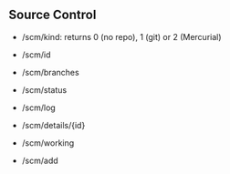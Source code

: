 ## Source Control

- /scm/kind: returns 0 (no repo), 1 (git) or 2 (Mercurial)
- /scm/id
- /scm/branches
- /scm/status
- /scm/log
- /scm/details/{id}
- /scm/working

- /scm/add
